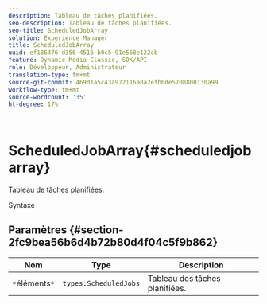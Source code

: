 ```yaml
---
description: Tableau de tâches planifiées.
seo-description: Tableau de tâches planifiées.
seo-title: ScheduledJobArray
solution: Experience Manager
title: ScheduledJobArray
uuid: ef186476-d356-4516-b0c5-91e568e122cb
feature: Dynamic Media Classic, SDK/API
role: Développeur, Administrateur
translation-type: tm+mt
source-git-commit: 469d1a5c43a972116a8a2efb0de5708800130a99
workflow-type: tm+mt
source-wordcount: '35'
ht-degree: 17%

---
```



# ScheduledJobArray{#scheduledjobarray}

Tableau de tâches planifiées.

Syntaxe

## Paramètres {#section-2fc9bea56b6d4b72b80d4f04c5f9b862}

| Nom | Type | Description |
|---|---|---|
| `*`éléments`*` | `types:ScheduledJobs` | Tableau des tâches planifiées. |

